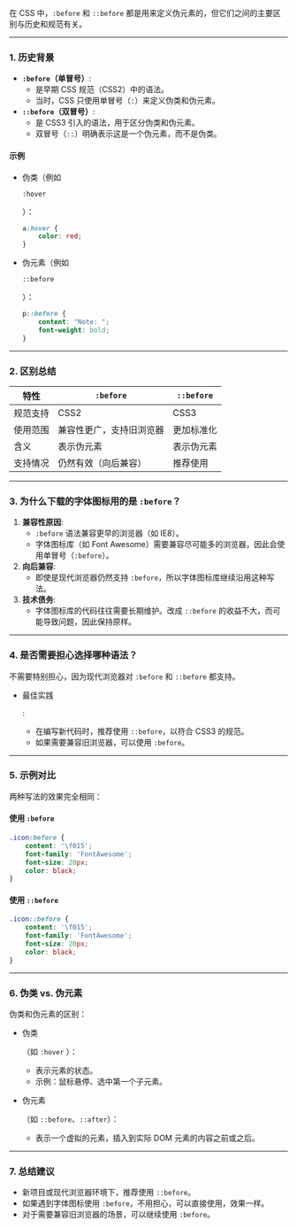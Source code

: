 在 CSS 中，`:before` 和 `::before` 都是用来定义伪元素的，但它们之间的主要区别与历史和规范有关。

------

### **1. 历史背景**

- **`:before`（单冒号）**:
  - 是早期 CSS 规范（CSS2）中的语法。
  - 当时，CSS 只使用单冒号（`:`）来定义伪类和伪元素。
- **`::before`（双冒号）**:
  - 是 CSS3 引入的语法，用于区分伪类和伪元素。
  - 双冒号（`::`）明确表示这是一个伪元素，而不是伪类。

#### 示例

- 伪类（例如 

  ```
  :hover
  ```

  ）：

  ```css
  a:hover {
      color: red;
  }
  ```

- 伪元素（例如 

  ```
  ::before
  ```

  ）：

  ```css
  p::before {
      content: "Note: ";
      font-weight: bold;
  }
  ```

------

### **2. 区别总结**

| 特性     | `:before`                | `::before` |
| -------- | ------------------------ | ---------- |
| 规范支持 | CSS2                     | CSS3       |
| 使用范围 | 兼容性更广，支持旧浏览器 | 更加标准化 |
| 含义     | 表示伪元素               | 表示伪元素 |
| 支持情况 | 仍然有效（向后兼容）     | 推荐使用   |

------

### **3. 为什么下载的字体图标用的是 `:before`？**

1. **兼容性原因**:
   - `:before` 语法兼容更早的浏览器（如 IE8）。
   - 字体图标库（如 Font Awesome）需要兼容尽可能多的浏览器，因此会使用单冒号（`:before`）。
2. **向后兼容**:
   - 即使是现代浏览器仍然支持 `:before`，所以字体图标库继续沿用这种写法。
3. **技术债务**:
   - 字体图标库的代码往往需要长期维护。改成 `::before` 的收益不大，而可能导致问题，因此保持原样。

------

### **4. 是否需要担心选择哪种语法？**

不需要特别担心，因为现代浏览器对 `:before` 和 `::before` 都支持。

- 最佳实践

  :

  - 在编写新代码时，推荐使用 `::before`，以符合 CSS3 的规范。
  - 如果需要兼容旧浏览器，可以使用 `:before`。

------

### **5. 示例对比**

两种写法的效果完全相同：

#### 使用 `:before`

```css
.icon:before {
    content: '\f015';
    font-family: 'FontAwesome';
    font-size: 20px;
    color: black;
}
```

#### 使用 `::before`

```css
.icon::before {
    content: '\f015';
    font-family: 'FontAwesome';
    font-size: 20px;
    color: black;
}
```

------

### **6. 伪类 vs. 伪元素**

伪类和伪元素的区别：

- 伪类

  （如 `:hover` ）：

  - 表示元素的状态。
  - 示例：鼠标悬停、选中第一个子元素。

- 伪元素

  （如 `::before`、`::after`）：

  - 表示一个虚拟的元素，插入到实际 DOM 元素的内容之前或之后。

------

### **7. 总结建议**

- 新项目或现代浏览器环境下，推荐使用 `::before`。
- 如果遇到字体图标使用 `:before`，不用担心，可以直接使用，效果一样。
- 对于需要兼容旧浏览器的场景，可以继续使用 `:before`。

